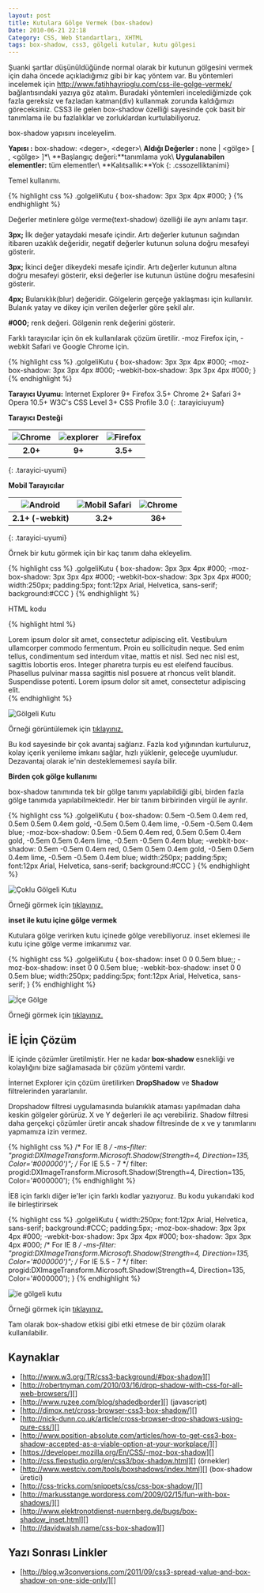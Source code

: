 ```yaml
---
layout: post
title: Kutulara Gölge Vermek (box-shadow)
Date: 2010-06-21 22:18
Category: CSS, Web Standartları, XHTML
tags: box-shadow, css3, gölgeli kutular, kutu gölgesi
---
```


Şuanki şartlar düşünüldüğünde normal olarak bir kutunun gölgesini vermek
için daha öncede açıkladığımız gibi bir kaç yöntem var. Bu yöntemleri
incelemek için http://www.fatihhayrioglu.com/css-ile-golge-vermek/
bağlantısındaki yazıya göz atalım. Buradaki yöntemleri incelediğimizde
çok fazla gereksiz ve fazladan katman(div) kullanmak zorunda kaldığımızı
göreceksiniz. CSS3 ile gelen box-shadow özelliği sayesinde çok basit bir
tanımlama ile bu fazlalıklar ve zorluklardan kurtulabiliyoruz.


box-shadow yapısını inceleyelim.

**Yapısı :** box-shadow: <deger\>, <deger\>\\
**Aldığı Değerler :** none | <gölge\> [ , <gölge\> ]*\\
**Başlangıç değeri:**tanımlama yok\\
**Uygulanabilen elementler:** tüm elementler\\
**Kalıtsallık:**Yok
{: .cssozelliktanimi}

Temel kullanımı.

{% highlight css %}
.golgeliKutu {
	box-shadow: 3px 3px 4px #000;
}
{% endhighlight %}

Değerler metinlere gölge verme(text-shadow) özelliği ile aynı anlamı
taşır.

**3px;** İlk değer yataydaki mesafe içindir. Artı değerler kutunun
sağından itibaren uzaklık değeridir, negatif değerler kutunun soluna
doğru mesafeyi gösterir.

**3px;** İkinci değer dikeydeki mesafe içindir. Artı değerler kutunun
altına doğru mesafeyi gösterir, eksi değerler ise kutunun üstüne doğru
mesafesini gösterir.

**4px;** Bulanıklık(blur) değeridir. Gölgelerin gerçeğe yaklaşması için
kullanılır. Bulanık yatay ve dikey için verilen değerler göre şekil
alır.

**#000;** renk değeri. Gölgenin renk değerini gösterir.

Farklı tarayıcılar için ön ek kullanılarak çözüm üretilir. -moz Firefox
için, -webkit Safari ve Google Chrome için.

{% highlight css %}
.golgeliKutu {
	 box-shadow: 3px 3px 4px #000;
	 -moz-box-shadow: 3px 3px 4px #000;
	 -webkit-box-shadow: 3px 3px 4px #000;
 }
 {% endhighlight %}

**Tarayıcı Uyumu:**
Internet Explorer 9+
Firefox 3.5+
Chrome 2+
Safari 3+
Opera 10.5+
W3C's CSS Level 3+
CSS Profile 3.0
{: .tarayiciuyum}

**Tarayıcı Desteği**

|![Chrome][chrome]|![explorer][explorer]|![Firefox][firefox]|
|:-----------------:|:---------------:|:-------------------:|
|**2.0+**|**9+**|**3.5+**|
{: .tarayici-uyumi}

**Mobil Tarayıcılar**

|![Android][android] | ![Mobil Safari][msafari] | ![Chrome][chrome] |
|:------------------------:|:----------------------:|:-------------------:|
|**2.1+ (-webkit)**|**3.2+**|**36+**|
{: .tarayici-uyumi}

Örnek bir kutu görmek için bir kaç tanım daha ekleyelim.

{% highlight css %}
.golgeliKutu {
	box-shadow: 3px 3px 4px #000;
	-moz-box-shadow: 3px 3px 4px #000;
	-webkit-box-shadow: 3px 3px 4px #000;
	width:250px;
	padding:5px;
	font:12px Arial, Helvetica, sans-serif;
	background:#CCC
}
{% endhighlight %}

HTML kodu

{% highlight html %}
<div class="golgeliKutu"> Lorem ipsum dolor sit amet, consectetur adipiscing elit. Vestibulum ullamcorper commodo fermentum. Proin eu sollicitudin neque. Sed enim tellus, condimentum sed interdum vitae, mattis et nisl. Sed nec nisl est, sagittis lobortis eros. Integer pharetra turpis eu est eleifend faucibus. Phasellus pulvinar massa sagittis nisl posuere at rhoncus velit blandit. Suspendisse potenti. Lorem ipsum dolor sit amet, consectetur adipiscing elit.
</div>
{% endhighlight %}

![Gölgeli Kutu][]

Örneği görüntülemek için [tıklayınız.][]

Bu kod sayesinde bir çok avantaj sağlarız. Fazla kod yığınından
kurtuluruz, kolay içerik yenileme imkanı sağlar, hızlı yüklenir,
geleceğe uyumludur. Dezavantaj olarak ie'nin desteklememesi sayıla
bilir.

**Birden çok gölge kullanımı**

box-shadow tanımında tek bir gölge tanımı yapılabildiği gibi, birden
fazla gölge tanımıda yapılabilmektedir. Her bir tanım birbirinden virgül
ile ayrılır.

{% highlight css %}
.golgeliKutu {
    box-shadow: 0.5em -0.5em 0.4em red, 0.5em 0.5em 0.4em gold, -0.5em 0.5em 0.4em lime, -0.5em -0.5em 0.4em blue;
    -moz-box-shadow: 0.5em -0.5em 0.4em red, 0.5em 0.5em 0.4em gold, -0.5em 0.5em 0.4em lime, -0.5em -0.5em 0.4em blue;
    -webkit-box-shadow: 0.5em -0.5em 0.4em red, 0.5em 0.5em 0.4em gold, -0.5em 0.5em 0.4em lime, -0.5em -0.5em 0.4em blue;
    width:250px;
    padding:5px;
    font:12px Arial, Helvetica, sans-serif;
    background:#CCC
}
{% endhighlight %}


![Çoklu Gölgeli Kutu][]

Örneği görmek için [tıklayınız.][1]

**inset ile kutu içine gölge vermek**

Kutulara gölge verirken kutu içinede gölge verebiliyoruz. inset eklemesi
ile kutu içine gölge verme imkanımız var.

{% highlight css %}
.golgeliKutu {
    box-shadow: inset 0 0 0.5em blue;;
    -moz-box-shadow: inset 0 0 0.5em blue;
    -webkit-box-shadow: inset 0 0 0.5em blue;
    width:250px;
    padding:5px;
    font:12px Arial, Helvetica, sans-serif;
}
{% endhighlight %}

![İçe Gölge][]

Örneği görmek için [tıklayınız.][2]

## İE İçin Çözüm

İE içinde çözümler üretilmiştir. Her ne kadar **box-shadow** esnekliği
ve kolaylığını bize sağlamasada bir çözüm yöntemi vardır.

İnternet Explorer için çözüm üretilirken **DropShadow** ve **Shadow**
filtrelerinden yararlanılır.

Dropshadow filtresi uygulamasında bulanıklık ataması yapılmadan daha
keskin gölgeler görürüz. X ve Y değerleri ile açı verebiliriz. Shadow
filtresi daha gerçekçi çözümler üretir ancak shadow filtresinde de x ve
y tanımlarını yapmamıza izin vermez.

{% highlight css %}
/* For IE 8 */
-ms-filter: "progid:DXImageTransform.Microsoft.Shadow(Strength=4, Direction=135, Color='#000000')";
/* For IE 5.5 - 7 */
filter: progid:DXImageTransform.Microsoft.Shadow(Strength=4, Direction=135, Color='#000000');
{% endhighlight %}

İE8 için farklı diğer ie'ler için farklı kodlar yazıyoruz. Bu kodu
yukarıdaki kod ile birleştirirsek

{% highlight css %}
.golgeliKutu {
    width:250px;
    font:12px Arial, Helvetica, sans-serif;
    background:#CCC;
    padding:5px;
    -moz-box-shadow: 3px 3px 4px #000;
    -webkit-box-shadow: 3px 3px 4px #000;
    box-shadow: 3px 3px 4px #000;
    /* For IE 8 */
    -ms-filter: "progid:DXImageTransform.Microsoft.Shadow(Strength=4, Direction=135, Color='#000000')";
    /* For IE 5.5 - 7 */
    filter: progid:DXImageTransform.Microsoft.Shadow(Strength=4, Direction=135, Color='#000000');
}
{% endhighlight %}

![ie gölgeli kutu][]

Örneği görmek için [tıklayınız.][3]

Tam olarak box-shadow etkisi gibi etki etmese de bir çözüm olarak
kullanılabilir.

## Kaynaklar

-   [http://www.w3.org/TR/css3-background/#box-shadow][]
-   [http://robertnyman.com/2010/03/16/drop-shadow-with-css-for-all-web-browsers/][]
-   [http://www.ruzee.com/blog/shadedborder][] (javascript)
-   [http://dimox.net/cross-browser-css3-box-shadow/][]
-   [http://nick-dunn.co.uk/article/cross-browser-drop-shadows-using-pure-css/][]
-   [http://www.position-absolute.com/articles/how-to-get-css3-box-shadow-accepted-as-a-viable-option-at-your-workplace/][]
-   [https://developer.mozilla.org/En/CSS/-moz-box-shadow][]
-   [http://css.flepstudio.org/en/css3/box-shadow.html][] (örnekler)
-   [http://www.westciv.com/tools/boxshadows/index.html][] (box-shadow üretici)
-   [http://css-tricks.com/snippets/css/css-box-shadow/][]
-   [http://markusstange.wordpress.com/2009/02/15/fun-with-box-shadows/][]
-   [http://www.elektronotdienst-nuernberg.de/bugs/box-shadow_inset.html][]
-   [http://davidwalsh.name/css-box-shadow][]

## Yazı Sonrası Linkler

-   [http://blog.w3conversions.com/2011/09/css3-spread-value-and-box-shadow-on-one-side-only/][]

  [Gölgeli Kutu]: /dokumanlar/box_shadow/box_shadow_1.gif
  [tıklayınız.]: /dokumanlar/box_shadow/golgeli_kutu.html
  [Çoklu Gölgeli Kutu]: /dokumanlar/box_shadow/box_shadow_2.gif
  [1]: /dokumanlar/box_shadow/golgeli_kutu_coklu.html
  [İçe Gölge]: /dokumanlar/box_shadow/box_shadow_3.gif
  [2]: /dokumanlar/box_shadow/golgeli_kutu_icegolge.html
  [ie gölgeli kutu]: /dokumanlar/box_shadow/box_shadow_ie.gif
  [3]: /dokumanlar/box_shadow/golgeli_kutu_ie.html
  [http://www.w3.org/TR/css3-background/#box-shadow]: http://www.w3.org/TR/css3-background/#box-shadow
  [http://robertnyman.com/2010/03/16/drop-shadow-with-css-for-all-web-browsers/]: http://robertnyman.com/2010/03/16/drop-shadow-with-css-for-all-web-browsers/
  [http://www.ruzee.com/blog/shadedborder]: http://www.ruzee.com/blog/shadedborder
  [http://dimox.net/cross-browser-css3-box-shadow/]: http://dimox.net/cross-browser-css3-box-shadow/
  [http://nick-dunn.co.uk/article/cross-browser-drop-shadows-using-pure-css/]: http://nick-dunn.co.uk/article/cross-browser-drop-shadows-using-pure-css/
  [http://www.position-absolute.com/articles/how-to-get-css3-box-shadow-accepted-as-a-viable-option-at-your-workplace/]: http://www.position-absolute.com/articles/how-to-get-css3-box-shadow-accepted-as-a-viable-option-at-your-workplace/
  [https://developer.mozilla.org/En/CSS/-moz-box-shadow]: https://developer.mozilla.org/En/CSS/-moz-box-shadow
  [http://css.flepstudio.org/en/css3/box-shadow.html]: http://css.flepstudio.org/en/css3/box-shadow.html
  [http://www.westciv.com/tools/boxshadows/index.html]: http://www.westciv.com/tools/boxshadows/index.html
  [http://css-tricks.com/snippets/css/css-box-shadow/]: http://css-tricks.com/snippets/css/css-box-shadow/
  [http://markusstange.wordpress.com/2009/02/15/fun-with-box-shadows/]: http://markusstange.wordpress.com/2009/02/15/fun-with-box-shadows/
  [http://www.elektronotdienst-nuernberg.de/bugs/box-shadow_inset.html]: http://www.elektronotdienst-nuernberg.de/bugs/box-shadow_inset.html
  [http://davidwalsh.name/css-box-shadow]: http://davidwalsh.name/css-box-shadow
  [http://blog.w3conversions.com/2011/09/css3-spread-value-and-box-shadow-on-one-side-only/]: http://blog.w3conversions.com/2011/09/css3-spread-value-and-box-shadow-on-one-side-only/


[firefox]: /images/ff.png
[chrome]: /images/ch.png
[explorer]: /images/ie.png
[msafari]:/images/sm.png
[android]:/images/an.png